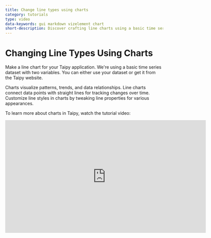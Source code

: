 ```yaml
---
title: Change line types using charts
category: tutorials
type: video
data-keywords: gui markdown vizelement chart
short-description: Discover crafting line charts using a basic time series dataset with two variables.
---
```

# Changing Line Types Using Charts

Make a line chart for your Taipy application. We're using a basic time series dataset with two
variables. You can either use your dataset or get it from the Taipy website.

Charts visualize patterns, trends, and data relationships. Line charts connect data points with
straight lines for tracking changes over time. Customize line styles in charts by tweaking line
properties for various appearances.

To learn more about charts in Taipy, watch the tutorial video:

<iframe width="640" height="360" src="https://www.youtube.com/embed/M32xhZP04yo?feature=oembed" frameborder="0" allowfullscreen></iframe>
